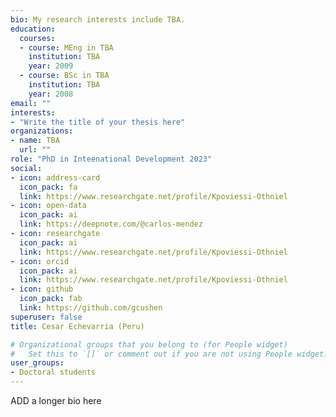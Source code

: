 ```yaml
---
bio: My research interests include TBA.
education:
  courses:
  - course: MEng in TBA
    institution: TBA
    year: 2009
  - course: BSc in TBA
    institution: TBA
    year: 2008
email: ""
interests:
- "Write the title of your thesis here"
organizations:
- name: TBA
  url: ""
role: "PhD in Inteenational Development 2023"
social:
- icon: address-card
  icon_pack: fa
  link: https://www.researchgate.net/profile/Kpoviessi-Othniel
- icon: open-data
  icon_pack: ai
  link: https://deepnote.com/@carlos-mendez
- icon: researchgate
  icon_pack: ai
  link: https://www.researchgate.net/profile/Kpoviessi-Othniel
- icon: orcid
  icon_pack: ai
  link: https://www.researchgate.net/profile/Kpoviessi-Othniel
- icon: github
  icon_pack: fab
  link: https://github.com/gcushen
superuser: false
title: Cesar Echevarria (Peru)

# Organizational groups that you belong to (for People widget)
#   Set this to `[]` or comment out if you are not using People widget.
user_groups:
- Doctoral students
---
```


ADD a longer bio here
